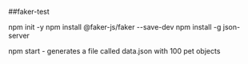 ##faker-test

npm init -y
npm install @faker-js/faker --save-dev
npm install -g json-server

npm start - generates a file called data.json with 100 pet objects